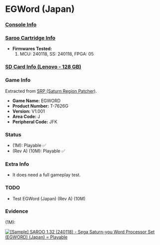 # EGWord (Japan)

### [Console Info](../../../../Info/Consoles/VA13/README.md)

### [Saroo Cartridge Info](../../../../Info/Cartridges/RetroGameParadiseStore/1.32F/README.md)

- <b>Firmwares Tested:</b>
  1. MCU: 240118, SS: 240118, FPGA: 05

### [SD Card Info (Lenovo - 128 GB)](../../../../Info/SdCards/Lenovo/128GB/fat32/README.md)

### Game Info

Extracted from [SRP (Saturn Region Patcher)](https://segaxtreme.net/resources/saturn-region-patcher.81/download).

- <b>Game Name:</b> EGWORD
- <b>Product Number:</b> T-7626G
- <b>Version:</b> V1.001
- <b>Area Code:</b> J
- <b>Peripheral Code:</b> JFK

### Status

- (1M): Playable :white_check_mark:
- (Rev A) (10M): Playable :white_check_mark:

### Extra Info

- It does need a full gameplay test.

### TODO

- Test EGWord (Japan) (Rev A) (10M)

### Evidence

(1M):

[![[Sample] SAROO 1.32 (240118) - Sega Saturn-you Word Processor Set (EGWORD) (Japan) = Playable](https://img.youtube.com/vi/p8m_F8HXXjc/0.jpg)](https://www.youtube.com/watch?v=p8m_F8HXXjc)
